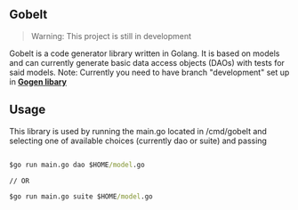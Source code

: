## Gobelt

> Warning: This project is still in development

Gobelt is a code generator library written in Golang. It is based on models and can currently generate basic data access objects (DAOs) with tests for said models.
Note: Currently you need to have branch "development" set up in [**Gogen libary**](https://github.com/flowup/gogen)


## Usage
This library is used by running the main.go located in /cmd/gobelt and selecting one of available choices (currently dao or suite) and passing 

```cmd

$go run main.go dao $HOME/model.go

// OR

$go run main.go suite $HOME/model.go